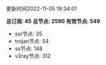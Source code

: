 更新时间2022-11-05 19:34:01

**总订阅: 45**
**总节点: 2590**
**有效节点: 549**
- ssr节点: 35
- trojan节点: 54
- ss节点: 148
- v2ray节点: 312
